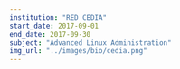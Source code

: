 ```yaml
---
institution: "RED CEDIA"
start_date: 2017-09-01
end_date: 2017-09-30
subject: "Advanced Linux Administration"
img_url: "../images/bio/cedia.png"
---
```

